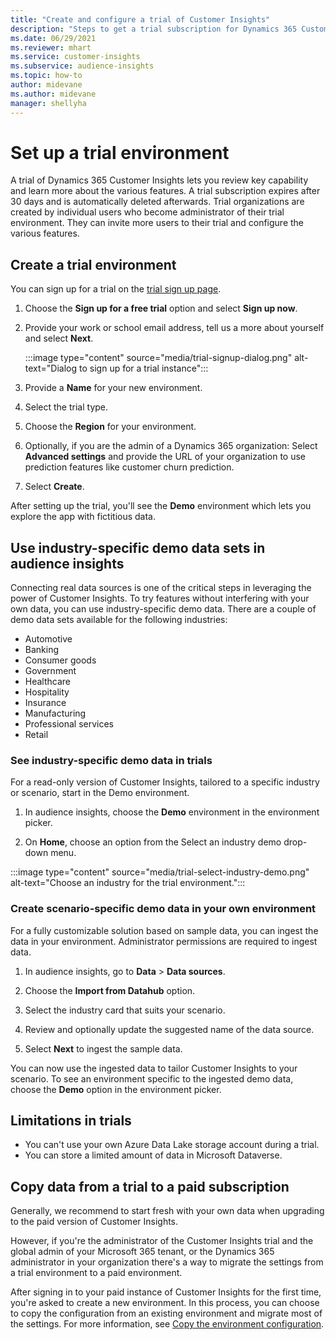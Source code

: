 ```yaml
---
title: "Create and configure a trial of Customer Insights"
description: "Steps to get a trial subscription for Dynamics 365 Customer Insights and configure it ."
ms.date: 06/29/2021
ms.reviewer: mhart
ms.service: customer-insights
ms.subservice: audience-insights
ms.topic: how-to
author: midevane
ms.author: midevane
manager: shellyha
---
```


# Set up a trial environment

A trial of Dynamics 365 Customer Insights lets you review key capability and learn more about the various features. A trial subscription expires after 30 days and is automatically deleted afterwards. Trial organizations are created by individual users who become administrator of their trial environment. They can invite more users to their trial and configure the various features.

## Create a trial environment

You can sign up for a trial on the [trial sign up page](https://dynamics.microsoft.com/get-started/free-trial/?appname=customerinsights). 

1. Choose the **Sign up for a free trial** option and select **Sign up now**.

1. Provide your work or school email address, tell us a more about yourself and select **Next**.

   :::image type="content" source="media/trial-signup-dialog.png" alt-text="Dialog to sign up for a trial instance":::

1. Provide a **Name** for your new environment. 

1. Select the trial type.

1. Choose the **Region** for your environment.

1. Optionally, if you are the admin of a Dynamics 365 organization: Select **Advanced settings** and provide the URL of your organization to use prediction features like customer churn prediction. 

1. Select **Create**. 

After setting up the trial, you'll see the **Demo** environment which lets you explore the app with fictitious data.

## Use industry-specific demo data sets in audience insights

Connecting real data sources is one of the critical steps in leveraging the power of Customer Insights. To try features without interfering with your own data, you can use industry-specific demo data. There are a couple of demo data sets available for the following industries: 

-	Automotive
-	Banking
-	Consumer goods
-	Government
-	Healthcare
-	Hospitality
-	Insurance
-	Manufacturing
-	Professional services
-	Retail

### See industry-specific demo data in trials

For a read-only version of Customer Insights, tailored to a specific industry or scenario, start in the Demo environment. 
 
1.	In audience insights, choose the **Demo** environment in the environment picker.

2.	On **Home**, choose an option from the Select an industry demo drop-down menu.

:::image type="content" source="media/trial-select-industry-demo.png" alt-text="Choose an industry for the trial environment.":::

### Create scenario-specific demo data in your own environment

For a fully customizable solution based on sample data, you can ingest the data in your environment. Administrator permissions are required to ingest data. 

1.	In audience insights, go to **Data** > **Data sources**.

2.	Choose the **Import from Datahub** option.

3.	Select the industry card that suits your scenario. 

4.	Review and optionally update the suggested name of the data source. 

5.	Select **Next** to ingest the sample data. 

You can now use the ingested data to tailor Customer Insights to your scenario. To see an environment specific to the ingested demo data, choose the **<Industry> Demo** option in the environment picker.

## Limitations in trials

- You can't use your own Azure Data Lake storage account during a trial.
- You can store a limited amount of data in Microsoft Dataverse. 

## Copy data from a trial to a paid subscription

Generally, we recommend to start fresh with your own data when upgrading to the paid version of Customer Insights. 

However, if you're the administrator of the Customer Insights trial and the global admin of your Microsoft 365 tenant, or the Dynamics 365 administrator in your organization there's a way to migrate the settings from a trial environment to a paid environment. 

After signing in to your paid instance of Customer Insights for the first time, you're asked to create a new environment. In this process, you can choose to copy the configuration from an existing environment and migrate most of the settings. For more information, see [Copy the environment configuration](manage-environments.md#copy-the-environment-configuration).

